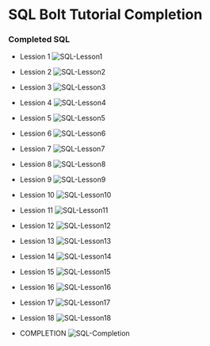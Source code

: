 # SQL Bolt Tutorial Completion

### Completed SQL

- Lession 1
![SQL-Lesson1](./SQL%20Lesson%201.png)

- Lession 2
![SQL-Lesson2](./SQL%20Lesson%202.png)

- Lession 3
![SQL-Lesson3](./SQL%20Lesson%203.png)

- Lession 4
![SQL-Lesson4](./SQL%20Lesson%204.png)

- Lession 5
![SQL-Lesson5](./SQL%20Lesson%205.png)

- Lession 6
![SQL-Lesson6](./SQL%20Lesson%206.png)

- Lession 7
![SQL-Lesson7](./SQL%20Lesson%207.png)

- Lession 8
![SQL-Lesson8](./SQL%20Lesson%208.png)

- Lession 9
![SQL-Lesson9](./SQL%20Lesson%209.png)

- Lession 10
![SQL-Lesson10](./SQL%20Lesson%2010.png)

- Lession 11
![SQL-Lesson11](./SQL%20Lesson%2011.png)

- Lession 12
![SQL-Lesson12](./SQL%20Lesson%2012.png)

- Lession 13
![SQL-Lesson13](./SQL%20Lesson%2013.png)

- Lession 14
![SQL-Lesson14](./SQL%20Lesson%2014.png)

- Lession 15
![SQL-Lesson15](./SQL%20Lesson%203.png)

- Lession 16
![SQL-Lesson16](./SQL%20Lesson%2016.png)

- Lession 17
![SQL-Lesson17](./SQL%20Lesson%2017.png)

- Lession 18
![SQL-Lesson18](./SQL%20Lesson%2018.png)

- COMPLETION
![SQL-Completion](./Completed%20.png)

